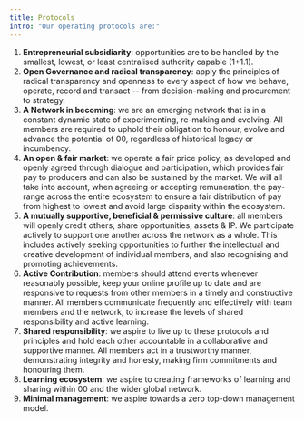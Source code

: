 ```yaml
---
title: Protocols
intro: "Our operating protocols are:"
---
```


1. **Entrepreneurial subsidiarity**: opportunities are to be handled by the
   smallest, lowest, or least centralised authority capable (1+1.1).
1. **Open Governance and radical transparency**: apply the principles of radical
   transparency and openness to every aspect of how we behave, operate, record
   and transact -- from decision-making and procurement to strategy.
1. **A Network in becoming**: we are an emerging network that is in a constant
   dynamic state of experimenting, re-making and evolving. All members are
   required to uphold their obligation to honour, evolve and advance the
   potential of 00, regardless of historical legacy or incumbency.
4. **An open & fair market**: we operate a fair price policy, as developed
   and openly agreed through dialogue and participation, which provides fair pay
   to producers and can also be sustained by the market. We will all take into
   account, when agreeing or accepting remuneration, the pay-range across the
   entire ecosystem to ensure a fair distribution of pay from highest to lowest
   and avoid large disparity within the ecosystem.
5. **A mutually supportive, beneficial & permissive culture**: all members will
   openly credit others, share opportunities, assets & IP. We participate actively
   to support one another across the network as a whole. This includes actively
   seeking opportunities to further the intellectual and creative development of
   individual members, and also recognising and promoting achievements.
6. **Active Contribution**: members should attend events whenever reasonably
   possible, keep your online profile up to date and are responsive to requests
   from other members in a timely and constructive manner. All members communicate
   frequently and effectively with team members and the network, to increase the
   levels of shared responsibility and active learning.
7. **Shared responsibility**: we aspire to live up to these protocols and
   principles and hold each other accountable in a collaborative and supportive
   manner. All members act in a trustworthy manner, demonstrating integrity and
   honesty, making firm commitments and honouring them.
8. **Learning ecosystem**: we aspire to creating frameworks of learning and sharing
   within 00 and the wider global network.
9. **Minimal management**: we aspire towards a zero top-down management model.